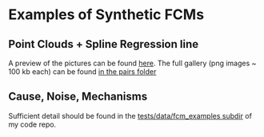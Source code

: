 # Examples of Synthetic FCMs

## Point Clouds + Spline Regression line

A preview of the pictures can be found [here](./pairs.md). The full gallery (png images ~ 100 kb each)
can be found [in the pairs folder](./pairs)

## Cause, Noise, Mechanisms

Sufficient detail should be found in the [tests/data/fcm_examples subdir](https://github.com/ArnoVel/structure-identification/tests/data/fcm_examples) of my code repo.
